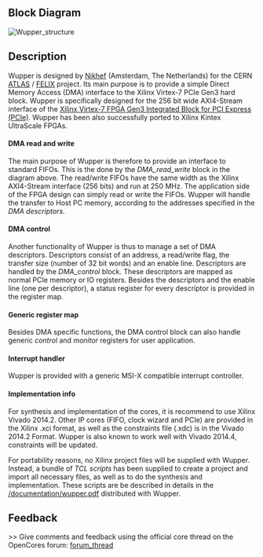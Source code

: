## Block Diagram

![Wupper_structure](/usercontent/img/1436869667)

## Description

Wupper is designed by [Nikhef](http://www.nikhef.nl) (Amsterdam, The Netherlands) for the CERN [ATLAS](http://atlas.cern) / [FELIX](https://atlas-project-felix.web.cern.ch/atlas-project-felix) project.
Its main purpose is to provide a simple Direct Memory Access (DMA) interface to the Xilinx Virtex-7 PCIe Gen3 hard block.
Wupper is specifically designed for the 256 bit wide AXI4-Stream interface of the [Xilinx Virtex-7 FPGA Gen3 Integrated Block for PCI Express (PCIe)](https://www.xilinx.com/products/intellectual-property/7_series_gen_3_pci_express.html).
Wupper has been also successfully ported to Xilinx Kintex UltraScale FPGAs.

#### DMA read and write

The main purpose of Wupper is therefore to provide an interface to standard FIFOs.
This is the done by the _DMA\_read\_write_ block in the diagram above.
The read/write FIFOs have the same width as the Xilinx AXI4-Stream interface (256 bits) and run at 250 MHz.
The application side of the FPGA design can simply read or write the FIFOs.
Wupper will handle the transfer to Host PC memory, according to the addresses specified in the _DMA descriptors_.

#### DMA control

Another functionality of Wupper is thus to manage a set of DMA descriptors.
Descriptors consist of an address, a read/write flag, the transfer size (number of 32 bit words) and an enable line.
Descriptors are handled by the _DMA\_control_ block.
These descriptors are mapped as normal PCIe memory or IO registers.
Besides the descriptors and the enable line (one per descriptor), a status register for every descriptor is provided in the register map.

#### Generic register map

Besides DMA specific functions, the DMA control block can also handle generic _control_ and _monitor_ registers for user application.

#### Interrupt handler

Wupper is provided with a generic MSI-X compatible interrupt controller.

#### Implementation info

For synthesis and implementation of the cores, it is recommend to use Xilinx Vivado 2014.2.
Other IP cores (FIFO, clock wizard and PCIe) are provided in the Xilinx .xci format, as well as the constraints file (.xdc) is in the Vivado 2014.2 Format.
Wupper is also known to work well with Vivado 2014.4, constraints will be updated.

For portability reasons, no Xilinx project files will be supplied with Wupper.
Instead, a bundle of _TCL scripts_ has been supplied to create a project and import all necessary files, as well as to do the synthesis and implementation.
These scripts are be described in details in the [/documentation/wupper.pdf](http://opencores.org/websvn,filedetails?repname=virtex7_pcie_dma&path=%2Fvirtex7_pcie_dma%2Ftrunk%2Fdocumentation%2Fwupper.pdf) distributed with Wupper.

## Feedback


\>> Give comments and feedback using the official core thread on the OpenCores forum:
[forum\_thread](http://opencores.org/forum,Cores,0,5580)
